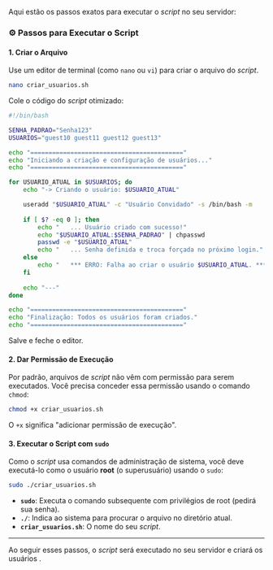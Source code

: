 
Aqui estão os passos exatos para executar o *script* no seu servidor:

### ⚙️ Passos para Executar o Script

#### 1\. Criar o Arquivo

Use um editor de terminal (como `nano` ou `vi`) para criar o arquivo do *script*.

```bash
nano criar_usuarios.sh
```

Cole o código do *script* otimizado:

```bash
#!/bin/bash

SENHA_PADRAO="Senha123"
USUARIOS="guest10 guest11 guest12 guest13"

echo "=========================================="
echo "Iniciando a criação e configuração de usuários..."
echo "=========================================="

for USUARIO_ATUAL in $USUARIOS; do
    echo "-> Criando o usuário: $USUARIO_ATUAL"

    useradd "$USUARIO_ATUAL" -c "Usuário Convidado" -s /bin/bash -m
    
    if [ $? -eq 0 ]; then
        echo "   ... Usuário criado com sucesso!"
        echo "$USUARIO_ATUAL:$SENHA_PADRAO" | chpasswd
        passwd -e "$USUARIO_ATUAL"
        echo "   ... Senha definida e troca forçada no próximo login."
    else
        echo "   *** ERRO: Falha ao criar o usuário $USUARIO_ATUAL. ***"
    fi
    
    echo "---"
done

echo "=========================================="
echo "Finalização: Todos os usuários foram criados."
echo "=========================================="
```

Salve e feche o editor.

#### 2\. Dar Permissão de Execução

Por padrão, arquivos de *script* não vêm com permissão para serem executados. Você precisa conceder essa permissão usando o comando `chmod`:

```bash
chmod +x criar_usuarios.sh
```

O `+x` significa "adicionar permissão de execução".

#### 3\. Executar o Script com `sudo`

Como o *script* usa comandos de administração de sistema, você deve executá-lo como o usuário **root** (o superusuário) usando o `sudo`:

```bash
sudo ./criar_usuarios.sh
```

  * **`sudo`**: Executa o comando subsequente com privilégios de root (pedirá sua senha).
  * **`./`**: Indica ao sistema para procurar o arquivo no diretório atual.
  * **`criar_usuarios.sh`**: O nome do seu *script*.

-----

Ao seguir esses passos, o *script* será executado no seu servidor e criará os usuários .
